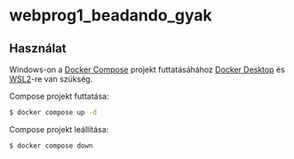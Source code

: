 # webprog1_beadando_gyak

## Használat

Windows-on a [Docker Compose](https://docs.docker.com/compose/) projekt futtatásáhához [Docker Desktop](https://docs.docker.com/desktop/setup/install/windows-install/) és [WSL2](https://learn.microsoft.com/en-us/windows/wsl/install)-re van szükség.

Compose projekt futtatása:

```sh
$ docker compose up -d
```

Compose projekt leállítása:

```sh
$ docker compose down
```
